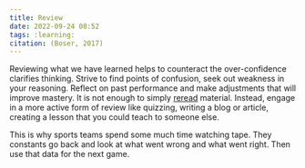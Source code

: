 ```yaml
---
title: Review
date: 2022-09-24 08:52
tags: :learning:
citation: (Boser, 2017)
---
```


Reviewing what we have learned helps to counteract the over-confidence clarifies thinking. Strive to find points of confusion, seek out weakness in your reasoning. Reflect on past performance and make adjustments that will improve mastery. It is not enough to simply [reread](202012131807.md) material. Instead, engage in a more active form of review like quizzing, writing a blog or article, creating a lesson that you could teach to someone else.

This is why sports teams spend some much time watching tape. They constants go back and look at what went wrong and what went right. Then use that data for the next game.
